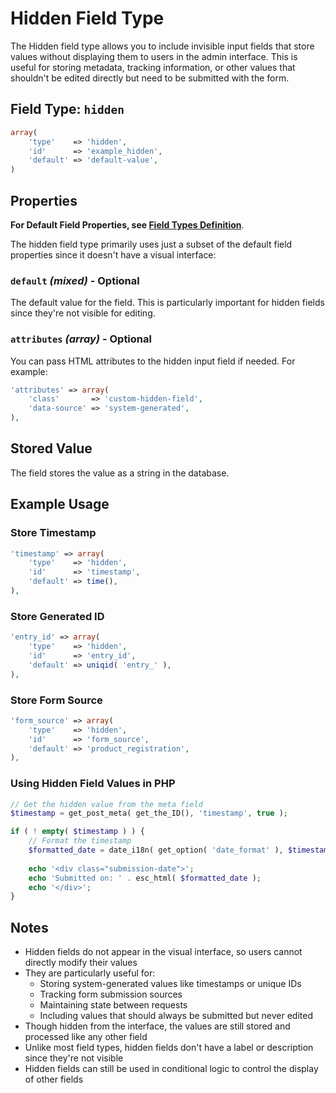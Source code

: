 # Hidden Field Type

The Hidden field type allows you to include invisible input fields that store values without displaying them to users in the admin interface. This is useful for storing metadata, tracking information, or other values that shouldn't be edited directly but need to be submitted with the form.

## Field Type: `hidden`

```php
array(
	'type'    => 'hidden',
	'id'      => 'example_hidden',
	'default' => 'default-value',
)
```

## Properties

**For Default Field Properties, see [Field Types Definition](../field-types.md)**.

The hidden field type primarily uses just a subset of the default field properties since it doesn't have a visual interface:

### `default` _(mixed)_ - Optional

The default value for the field. This is particularly important for hidden fields since they're not visible for editing.

### `attributes` _(array)_ - Optional

You can pass HTML attributes to the hidden input field if needed. For example:

```php
'attributes' => array(
	'class'       => 'custom-hidden-field',
	'data-source' => 'system-generated',
),
```

## Stored Value

The field stores the value as a string in the database.

## Example Usage

### Store Timestamp

```php
'timestamp' => array(
	'type'    => 'hidden',
	'id'      => 'timestamp',
	'default' => time(),
),
```

### Store Generated ID

```php
'entry_id' => array(
	'type'    => 'hidden',
	'id'      => 'entry_id',
	'default' => uniqid( 'entry_' ),
),
```

### Store Form Source

```php
'form_source' => array(
	'type'    => 'hidden',
	'id'      => 'form_source',
	'default' => 'product_registration',
),
```

### Using Hidden Field Values in PHP

```php
// Get the hidden value from the meta field
$timestamp = get_post_meta( get_the_ID(), 'timestamp', true );

if ( ! empty( $timestamp ) ) {
	// Format the timestamp
	$formatted_date = date_i18n( get_option( 'date_format' ), $timestamp );
	
	echo '<div class="submission-date">';
	echo 'Submitted on: ' . esc_html( $formatted_date );
	echo '</div>';
}
```

## Notes

- Hidden fields do not appear in the visual interface, so users cannot directly modify their values
- They are particularly useful for:
  - Storing system-generated values like timestamps or unique IDs
  - Tracking form submission sources
  - Maintaining state between requests
  - Including values that should always be submitted but never edited
- Though hidden from the interface, the values are still stored and processed like any other field
- Unlike most field types, hidden fields don't have a label or description since they're not visible
- Hidden fields can still be used in conditional logic to control the display of other fields
